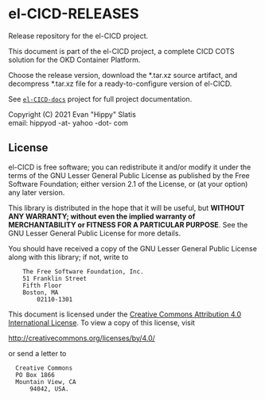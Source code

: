 # el-CICD-RELEASES

Release repository for the el-CICD project.

This document is part of the el-CICD project, a complete CICD COTS solution for the OKD Container Platform.

Choose the release version, download the *.tar.xz source artifact, and decompress *.tar.xz file for a ready-to-configure version of el-CICD.

See [`el-CICD-docs`](https://github.com/elcicd/el-CICD-docs) project for full project documentation.

Copyright (C) 2021 Evan "Hippy" Slatis  
email: hippyod -at- yahoo -dot- com

## License

el-CICD is free software; you can redistribute it and/or modify it under the terms of the GNU Lesser General Public License as published by the Free Software Foundation; either version 2.1 of the License, or (at your option) any later version.

This library is distributed in the hope that it will be useful, but **WITHOUT ANY WARRANTY; without even the implied warranty of MERCHANTABILITY or FITNESS FOR A PARTICULAR PURPOSE**.  See the GNU Lesser General Public License for more details.

You should have received a copy of the GNU Lesser General Public License along with this library; if not, write to

```
    The Free Software Foundation, Inc.
    51 Franklin Street
    Fifth Floor
    Boston, MA
        02110-1301
```

This document is licensed under the [Creative Commons Attribution 4.0 International License](https://creativecommons.org/licenses/by/4.0/legalcode). To view a copy of this license, visit

http://creativecommons.org/licenses/by/4.0/

or send a letter to

```
  Creative Commons
  PO Box 1866
  Mountain View, CA
      94042, USA.
```
